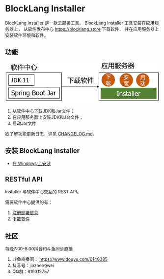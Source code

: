 # BlockLang Installer

BlockLang Installer 是一款云部署工具。
BlockLang Installer 工具安装在应用服务器上，
从软件发布中心 https://blocklang.store 下载软件，
并在应用服务器上安装软件环境和软件。

## 功能

![结构图](images/installer.png)

1. 从软件中心下载JDK和Jar文件；
2. 在应用服务器上安装JDK和Jar文件；
3. 启动Jar文件

欲了解功能更新日志，详见 [CHANGELOG.md](CHANGELOG.md)。

## 安装 BlockLang Installer

* [在 Windows 上安装](docs/install/windows.md)

## RESTful API

Installer 与软件中心交互的 REST API。

需要软件中心提供的有：

1. [注册部署信息](docs/API/01_installers.md)
1. [下载软件](docs/API/02_softwares.md)


## 社区

每晚7:00-9:00抖音和斗鱼同步直播

1. 斗鱼直播间： https://www.douyu.com/6140385
2. 抖音号：jinzhengwei
3. QQ群：619312757
